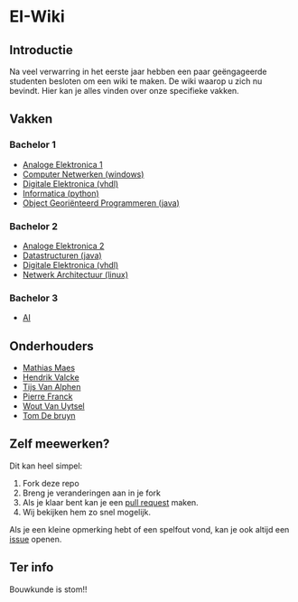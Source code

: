 # EI-Wiki
## Introductie
Na veel verwarring in het eerste jaar hebben een paar geëngageerde studenten besloten om een wiki te maken. De wiki waarop u zich nu bevindt. Hier kan je alles vinden over onze specifieke vakken.

## Vakken
### Bachelor 1

* [Analoge Elektronica 1]()
* [Computer Netwerken (windows)](Computer-Netwerken/Home)
* [Digitale Elektronica (vhdl)](DigitaleElektronica/Home)
* [Informatica (python)](Informatica/Home)
* [Object Georiënteerd Programmeren (java)](Java/Home)

### Bachelor 2
    
* [Analoge Elektronica 2]()
* [Datastructuren (java)](Datastructuren/Home)
* [Digitale Elektronica (vhdl)](DigitaleElektronica/Home)
* [Netwerk Architectuur (linux)](Netwerk-Architectuur/Home)

### Bachelor 3

* [AI](AI/Home)

## Onderhouders
* [Mathias Maes](https://github.com/WatcherWhale)
* [Hendrik Valcke](https://github.com/Hendrik-Valcke)
* [Tijs Van Alphen](https://github.com/TissieVA)
* [Pierre Franck](https://github.com/pixar02)
* [Wout Van Uytsel](https://github.com/Wocco)
* [Tom De bruyn](https://github.com/TomD011099)

## Zelf meewerken?
Dit kan heel simpel:

1. Fork deze repo
2. Breng je veranderingen aan in je fork
3. Als je klaar bent kan je een [pull request](https://github.com/WatcherWhale/EI-Wiki/pulls) maken.
4. Wij bekijken hem zo snel mogelijk.

Als je een kleine opmerking hebt of een spelfout vond, kan je ook altijd een [issue](https://github.com/WatcherWhale/EI-Wiki/issues) openen.

## Ter info
Bouwkunde is stom!!
